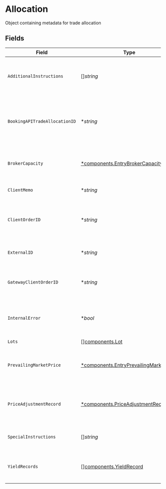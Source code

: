 # Allocation

Object containing metadata for trade allocation


## Fields

| Field                                                                                           | Type                                                                                            | Required                                                                                        | Description                                                                                     | Example                                                                                         |
| ----------------------------------------------------------------------------------------------- | ----------------------------------------------------------------------------------------------- | ----------------------------------------------------------------------------------------------- | ----------------------------------------------------------------------------------------------- | ----------------------------------------------------------------------------------------------- |
| `AdditionalInstructions`                                                                        | []*string*                                                                                      | :heavy_minus_sign:                                                                              | To be populated by the submitter of the trade detail                                            | [<br/>"As-Of Allocation Example",<br/>"to Cancel"<br/>]                                         |
| `BookingAPITradeAllocationID`                                                                   | **string*                                                                                       | :heavy_minus_sign:                                                                              | ULID assigned by the Booking API if a trade belongs to an allocation                            | 01HYKYBD00JBQAZ8477RD1M8T7                                                                      |
| `BrokerCapacity`                                                                                | [*components.EntryBrokerCapacity](../../models/components/entrybrokercapacity.md)               | :heavy_minus_sign:                                                                              | The execution route Apex used for this trade                                                    | MNGD                                                                                            |
| `ClientMemo`                                                                                    | **string*                                                                                       | :heavy_minus_sign:                                                                              | Client usage area (intact)                                                                      | Detail from client                                                                              |
| `ClientOrderID`                                                                                 | **string*                                                                                       | :heavy_minus_sign:                                                                              | Client-provided order ID present in execution reports                                           | 0db56450                                                                                        |
| `ExternalID`                                                                                    | **string*                                                                                       | :heavy_minus_sign:                                                                              | External system ID provided by a client                                                         | 01HAWHW7PSNS99H9SSCY3J3MXZ_FROM_STREET-SELL-393767f7-0db5645                                    |
| `GatewayClientOrderID`                                                                          | **string*                                                                                       | :heavy_minus_sign:                                                                              | Order ID generated by the trading-gateway                                                       | 7039acda                                                                                        |
| `InternalError`                                                                                 | **bool*                                                                                         | :heavy_minus_sign:                                                                              | Indicates the trade should be omitted from client billing                                       | false                                                                                           |
| `Lots`                                                                                          | [][components.Lot](../../models/components/lot.md)                                              | :heavy_minus_sign:                                                                              | Trade lots                                                                                      |                                                                                                 |
| `PrevailingMarketPrice`                                                                         | [*components.EntryPrevailingMarketPrice](../../models/components/entryprevailingmarketprice.md) | :heavy_minus_sign:                                                                              | The price for the instrument that is prevailing in the market                                   | {<br/>"value": "0.25"<br/>}                                                                     |
| `PriceAdjustmentRecord`                                                                         | [*components.PriceAdjustmentRecord](../../models/components/priceadjustmentrecord.md)           | :heavy_minus_sign:                                                                              | Information about any price adjustments applied to the security                                 |                                                                                                 |
| `SpecialInstructions`                                                                           | []*string*                                                                                      | :heavy_minus_sign:                                                                              | Special instructions for the trade                                                              | [<br/>"WITH_DIVIDEND",<br/>"OPTION_ASSIGNMENT"<br/>]                                            |
| `YieldRecords`                                                                                  | [][components.YieldRecord](../../models/components/yieldrecord.md)                              | :heavy_minus_sign:                                                                              | The yields associated with a fixed income trade                                                 |                                                                                                 |